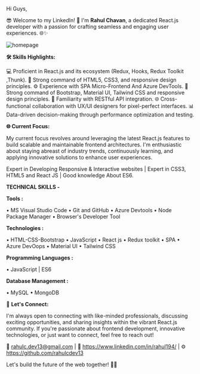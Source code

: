 Hi Guys,

😎 Welcome to my LinkedIn! 👋 I'm  **Rahul Chavan**, a dedicated React.js developer with a passion for crafting seamless and engaging user experiences. 🌐✨

![homepage](https://github.com/rahulcdev13/rahulcdev13/assets/105979644/f138921c-1938-4b4f-8a26-a82457d3c5ec)

**🛠️ Skills Highlights:**

💻 Proficient in React.js and its ecosystem (Redux, Hooks, Redux Toolkit ,Thunk).
🎨 Strong command of HTML5, CSS3, and responsive design principles.
⚙️ Experience with SPA Micro-Frontend And Azure DevTools.
🎨 Strong command of Bootstrap, Material UI, Tailwind CSS and responsive design principles.
🚀 Familiarity with RESTful API integration.
🌐 Cross-functional collaboration with UX/UI designers for pixel-perfect interfaces.
📊 Data-driven decision-making through performance optimization and testing.

**🌐 Current Focus:**

My current focus revolves around leveraging the latest React.js features to build scalable and maintainable frontend architectures. I'm enthusiastic about staying abreast of industry trends, continuously learning, and applying innovative solutions to enhance user experiences.

Expert in Developing Responsive & Interactive websites | Expert in CSS3, HTML5 and React JS | Good knowledge About ES6.

**TECHNICAL SKILLS -**

**Tools :** 

• MS Visual Studio Code
• Git and GitHub
• Azure Devtools
• Node Package Manager
• Browser's Developer Tool 

**Technologies :** 

• HTML-CSS-Bootstrap
• JavaScript
• React js 
• Redux toolkit
• SPA
• Azure DevOops
• Material UI
• Tailwind CSS

**Programming Languages :**

• JavaScript | ES6

**Database Management :** 

• MySQL
• MongoDB

🌟 **Let's Connect:**

I'm always open to connecting with like-minded professionals, discussing exciting opportunities, and sharing insights within the vibrant React.js community. If you're passionate about frontend development, innovative technologies, or just want to connect, feel free to reach out!

📧 rahulc.dev13@gmail.com | 🔗 https://www.linkedin.com/in/rahul194/  | ⚙️  https://github.com/rahulcdev13

Let's build the future of the web together! 🚀✨
